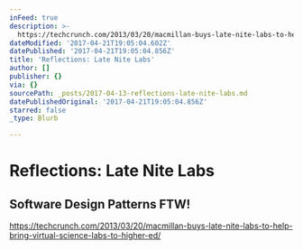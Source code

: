 ```yaml
---
inFeed: true
description: >-
  https://techcrunch.com/2013/03/20/macmillan-buys-late-nite-labs-to-help-bring-virtual-science-labs-to-higher-ed/
dateModified: '2017-04-21T19:05:04.602Z'
datePublished: '2017-04-21T19:05:04.856Z'
title: 'Reflections: Late Nite Labs'
author: []
publisher: {}
via: {}
sourcePath: _posts/2017-04-13-reflections-late-nite-labs.md
datePublishedOriginal: '2017-04-21T19:05:04.856Z'
starred: false
_type: Blurb

---
```

# Reflections: Late Nite Labs

## Software Design Patterns FTW!

https://techcrunch.com/2013/03/20/macmillan-buys-late-nite-labs-to-help-bring-virtual-science-labs-to-higher-ed/